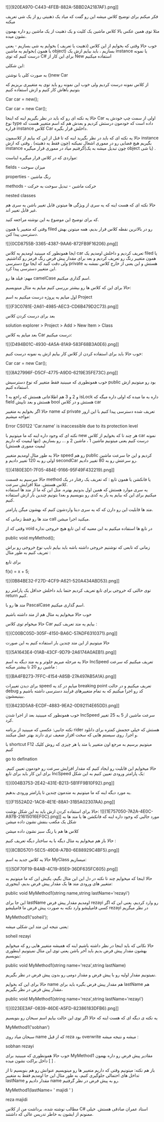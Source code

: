 
![[{920EA970-C443-4FEB-882A-5BBD2A2187AF}.png]]

فکر میکنم برای توضیح کلاس میشه این رو گفت که میاد یک ذهنیتی رو از یک شی تعریف میکنه

مثلا توی همین عکس بالا کلاس ماشین یک کلیت و یک ذهنیت از یک ماشین رو داره بهمون نشون میده.

خوب حالا وقتی که بخوایم از این کلاس (ذهنیت یا تعریف ) بخوایم یه شی بسازیم - یعنی بخوایم یه ماشین( یا همون object) بسازیم ، باید بیایم ازش یک instance یا نمونه درست کنیم که توی C# برای این کار از New استفاده میکنیم

این شکلی:

به صورت کلی با نوشتن ()new Car

از کلاس نمونه درست کردیم ولی خوب این نمونه رو باید توی یه متغییری بریزیم که بتونیم باهاش کار کنیم و ازش استفاده کنیم

Car car = new();

Car car = new Car();

حالا یه نکته ای رو که باید در نظر بگیریم اینه که اینجا Car اولی از سمت چپ خودش یه نوع type داده است که خودمون درستش کردیم و بعدش هم که اسم متغییر هست که قراره instance کلاس Car داخلش قرار بگیره.  

حالا یه نکته ای که باید در نظر بگیرید اینه که تا قبل از این که بیایم از کلاسمون instance بگیریم هیچ فضایی رو در مموری اشغال نمیکنه (چون فقط یه ذهنیته) . وقتی که ازش instance گرفتیم میاد در مموری قرار میگیره(چون تبدیل میشه به یک object یا شی) .

مواردی که در کلاس قرار میگیره ایناست:

fields - میزان سوخت

properties - رنگ ماشین

methods - حرکت ماشین - تبدیل سوخت به حرکت

nested classes

حالا نکته ای که هست اینه که یه سری از ویژگی ها میتونن قابل تغییر باشن یه سری هم غیر قابل تغییر اند.

که برای توضیح این موضوع به این نوشته مراجعه کنید.

وقتی که متغییر یا همون filed رو در بالاترین نقطه کلاس قرار بدیم، همه میتونن بهش دسترسی پیدا کنن.


![[{0CD8755B-3365-4387-9AA6-872FB9F16206}.png]]

ایجا همونطور که میبینید اومدیم یه کلاس car تعریف کردیم و داخلش اومدیم یک filed یا همون متغییر رنگ رو تعریف کردیم و بعد برای مقدار پیش فرض رنگ قرمز رو گذاشتیم. ولی دقت کنید که ایجا نوع دسترسی private هستش و این یعنی از خارج کلاس نمشه به این متغییر دسترسی پیدا کرد.

مهم: فیلد ها رو camelCase اسم گذاری میکنیم.

حالا برای این که کلاس ها رو بیشتر بررسی کنیم میایم یه مثال مینویسیم:

اول میایم یه پروژه درست میکنیم به اسم Project

![[{F3C0781E-2A61-4985-AEC3-CD6B479D2C73}.png]]

بعد برای درست کردن کلاس

solution explorer > Project > Add > New Item > Class

بعد میایم یه کلاس Car درست میکنیم:

![[{D494B01C-4930-4A5A-81A9-583F68B3A0E6}.png]]

خوب حالا باید برای استفاده کردن از کلاس کار بیایم ازش یه نمونه درست کنیم:

Car car = new Car();

![[{8A27996F-D5CF-4775-A9D0-6219E35FE73C}.png]]

خوب همونطوری که میبینید فقط متغییر که نوع دسترسیش public بود رو میتونیم ازش استفاده کنیم.

1 و 2 و 3 هم اطلاعاتی هستش که راجع به isLock داره به ما میده که اولی داره میگه که field هستش و بعد تایپش bool هستش و در کلاس car

حالا اگر بخوایم به متغییر name که private تعریف شده دسترسی پیدا کنیم با این ارور مواجه میشیم:

Error CS0122 'Car.name' is inaccessible due to its protection level

نکته ای که وجود داره اینه که ما میتونیم با new هر چند تا که بخوایم از کلاس car نمونه درست کنیم یعنی میتونیم ماشین 1 ، ماشین 2 و ... رو بسازیم. (تنها لیمیت که داریم لیمیت مموری هستش)

حالا به طور مثال اومدیم متغییر speed رو هم public کردیم و این جا سرعت ماشین اولی رو به 120 تغییر دادیم و secondCar رو سرعتش رو به 80 تغییر دادیم.

![[{4180E3D1-7F05-484E-9166-95F49F432219}.png]]

حالا میرسیم به قسمت method یا فانکشن یا همون تابع : که تعریف یک رفتار در یک کلاس هستش. مثلا افزایش سرعت.  
یه سری موارد هستش که همین اول بدونیم بهتره. مثل این که ما از متد ها استفاده میکنیم برای این که بیایم یه بار یه کدی رو بنویسیم و بعدا بتونیم چندین بار ازش استفاده کنیم.

متد ها قابلیت این رو دارن که که یه سری دیتا واردشون کنیم که بهشون میگن پارامتر.

متد ها رو فقط زمانی که call میکنید اجرا میشن.

وقتی که از void در تابع ها استفاده میکنیم به این معنیه که این تابع هیچ خروجی نداره

public void myMethod();

زمانی که تابعی که نوشتیم خروجی داشته باشه باید بیایم تایپ نوع خروجی رو براش تعریف کنیم به طور مثال :

برای تابع

f(x) = x + 5;

![[{0B84BE32-F27D-4CF9-A621-520A434ABD53}.png]]

توی حالتی که خروجی برای تابع تعریف کردیم حتما باید داخلش حداقل یک پارامتر رو return کنیم.

متد ها رو با PascalCase اسم گذاری میکنیم.

خوب حالا میخوایم یه مثال هم از متد داشته باشیم

حالا میخوام توی کلاس Car بیایم یه متد تعریف کنیم :


![[{C00BC05D-305F-4150-BA6C-57ADF6310371}.png]]

حالا میتونیم از این متد چندین بار استفاده کنیم به این صورت


![[{5A1643E4-01AB-43CF-9D79-2A6174A0AEB1}.png]]

حالا یه مرحله میریم جلوتر و یه متد دیگه به اسم IncSpeed تعریف میکنیم که سرعت ماشین رو 20 تا بیشتر میکنه :

![[{BA4FB273-7FFC-4154-A85B-27A497AB5A1A}.png]]

برای دیدن تغییرات speed میایم در کد یه breaking point تعریف میکنیم و در حالت debug کد رو اجرا میکنیم که به تمام متغییرهای فرآیند دسترسی داشته باشیم و ببینیمشون.

![[{8423D5A8-ECDF-4883-9EA2-0D92114E65DD}.png]]

خوب همونطور که میبینید بعد از اجرا شدن IncSpeed سرعت ماشین از 5 به 25 تغییر کرد.

نکته جانبی: عکسی که میبینید از برنامه rider هستش که خیلی حجمش کمتره برای دانلود و اجرا. روی سیستم هایی که سخت افزار ضعیف تری دارند بهتر عمل میکنند.

با shortcut F12 میتونیم برسیم به مرجع اون متغییر یا متد یا هر چیزی که روش کلیک کنیم

go to defination

حالا میخوایم این قابلیت رو ایجاد کنیم که مقدار افزایش سرعت رو خودمون تعیین کنیم. برای این کار باید برای تابع IncSpeed یک پارامتر ورودی تعیین کنیم به این شکل:

![[{004B3753-2E42-431E-B213-5B1FF9B10F92}.png]]

یه مورد دیگه اینه که ما میتونیم به متدمون چندین تا پارامتر ورودی بدهیم.

![[{F1552AD2-1AC8-4E1E-88A1-31B5A02307AA}.png]]

حالا برای استفاده کردن ازش باید به این شکل نوشت:
![[{1E757050-7A2A-4E0C-A97B-21615016EF0C}.png]]
مورد جالبی که وجود داره اینه که فانکشن ها یا متد ها به شکل یک مکعب بنفش نشون داده میشن

کلاس ها هم با رنگ سبز نشون داده میشن

حالا باز هم میخوایم یه مثال دیگه با یه ساختار دیگه تعریف کنیم :

![[{8CBD5701-5EC5-49D8-A7B0-6E88929C4BF5}.png]]

حالا یه کلاس جدید به اسم MyClass میسازیم:

![[{5DF70F19-B4AB-4C19-85E9-36DF635FC605}.png]]

حالا اینجا که میخوایم چند تا نکته در دل این این مثال بگیم، یکیش این که ما میتونیم به متغییر های ورودی متد ها یک مقدار پیش فرض بدیم، اینجوری:

public void MyMethod1(string name,string lastName='rezayi')

این جا برای lastName اومدیم مقدار پیش فرض rezayi رو وارد کردیم، یعنی این که اگر کسی فامیلیشو وارد نکنه به صورت پیش فرض ما فامیلیشو rezayi در نظر میگریم

MyMethod1('soheil');

یعنی نتیجه این متد این شکلی میشه:

soheil rezayi

حالا نکاتی که باید اینجا در نظر داشته باشیم اینه که همیشه متغییر هایی رو که میخوایم بهشون مقدار پیش فرض بدیم باید آخر باشن یعنی توی این مثال نمیتونیم اینطوری بنویسیم:

public void MyMethod1(string name='reza',string lastName)

نمیتونیم مقدار اولیه رو با پیش فرض و مقدار دومی رو بدون پیش فرض در نظر بگیریم.

حالا برای این که بخوایم name هم مقدار پیش فرض بگیره باید برای lastName هم مقدار پیش فرض در نظر بگیریم،

public void MyMethod1(string name='reza',string lastName='rezayi')


![[{023EE3AF-0839-46DE-A5FD-82386183DFB6}.png]]

یه نکته ی دیگه ای که هست اینه که حالا اگر توی این حالت بیایم اسم سبحان رو بنویسیم

MyMethod1('sobhan')

سبحان میاد روی name که از قبل reza بود overwrite میشه و نتیجه میشه :

sobhan rezayi

خوب حالا همونطوری که میبینید برای MyMethod1 مقادیر پیش فرض رو داره بهمون داخل براکت نشون میده [ ] .

باز هم نکته: میتونیم وقتی که داریم متغییر ها رو مینویسیم عنوانش رو هم بنویسیم تا از تداخل های احتمالی جلوگیری کنیم، به طور مثال این جا اومدیم فقط به متغییر lastName مقدار دادیم و name رو به پیش فرض در نظر گرفتیم.

MyMethod1(lastName= ' majidi ' )

reza majidi

مطالب نوشته شده، برداشت من از کلاس C# استاد عمران صادقی هستش. خیلی ممنونم از ایشون به خاطر تدریس عالی که داشتند.